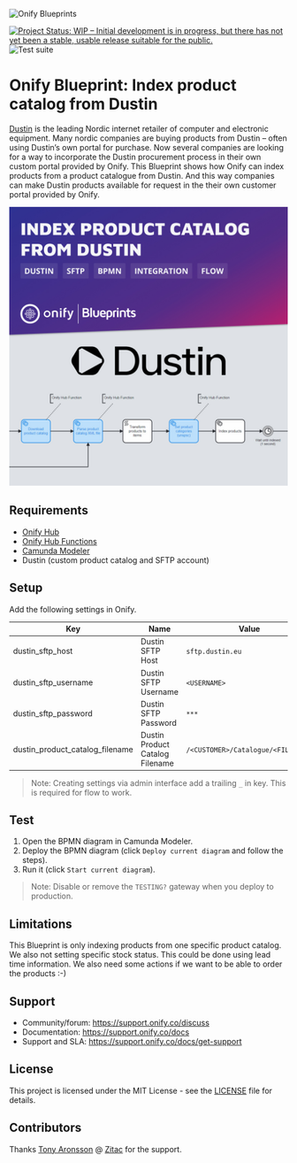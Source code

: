 ![Onify Blueprints](https://files.readme.io/8ba3f14-onify-blueprints-logo.png)

[![Project Status: WIP – Initial development is in progress, but there has not yet been a stable, usable release suitable for the public.](https://www.repostatus.org/badges/latest/wip.svg)](https://www.repostatus.org/#wip)
![Test suite](https://github.com/onify/blueprint-dustin-index-product-catalog/workflows/Test%20suite/badge.svg)

# Onify Blueprint: Index product catalog from Dustin

[Dustin](https://www.dustin.se/) is the leading Nordic internet retailer of computer and electronic equipment. Many nordic companies are buying products from Dustin – often using Dustin’s own portal for purchase. Now several companies are looking for a way to incorporate the Dustin procurement process in their own custom portal provided by Onify. This Blueprint shows how Onify can index products from a product catalogue from Dustin. And this way companies can make Dustin products available for request in the their own customer portal provided by Onify.

![Onify Blueprint: Index product catalog from Dustin](blueprint.jpg "Blueprint")

## Requirements

* [Onify Hub](https://github.com/onify/install)
* [Onify Hub Functions](https://github.com/onify/hub-functions)
* [Camunda Modeler](https://camunda.com/download/modeler/)
* Dustin (custom product catalog and SFTP account)

## Setup

Add the following settings in Onify.

|Key|Name|Value|Type|Tag|Role|
|---|----|-----|----|---|----|
|dustin_sftp_host|Dustin SFTP Host|`sftp.dustin.eu`|string|dustin, frontend|admin|
|dustin_sftp_username|Dustin SFTP Username|`<USERNAME>`|string|dustin, frontend|admin|
|dustin_sftp_password|Dustin SFTP Password|`***`|password|dustin, frontend|admin|
|dustin_product_catalog_filename|Dustin Product Catalog Filename|`/<CUSTOMER>/Catalogue/<FILE>.xml`|string|dustin, frontend|admin|

> Note: Creating settings via admin interface add a trailing `_` in key. This is required for flow to work.

## Test

1. Open the BPMN diagram in Camunda Modeler.
2. Deploy the BPMN diagram (click `Deploy current diagram` and follow the steps).
3. Run it (click `Start current diagram`).

> Note: Disable or remove the `TESTING?` gateway when you deploy to production.

## Limitations

This Blueprint is only indexing products from one specific product catalog. We also not setting specific stock status. This could be done using lead time information. We also need some actions if we want to be able to order the products :-)

## Support

* Community/forum: https://support.onify.co/discuss
* Documentation: https://support.onify.co/docs
* Support and SLA: https://support.onify.co/docs/get-support

## License

This project is licensed under the MIT License - see the [LICENSE](LICENSE) file for details.

## Contributors

Thanks [Tony Aronsson](https://github.com/Aronsson84) @ [Zitac](https://github.com/zitacconsulting) for the support.
